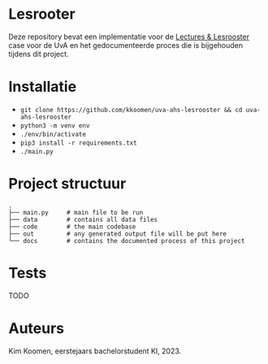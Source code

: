 # Lesrooter

Deze repository bevat een implementatie voor de
[Lectures & Lesrooster](https://ah.proglab.nl/cases/lectures-en-lesroosters)
case voor de UvA en het gedocumenteerde proces die is bijgehouden tijdens dit
project.

# Installatie
- `git clone https://github.com/kkoomen/uva-ahs-lesrooster && cd uva-ahs-lesrooster`
- `python3 -m venv env`
- `./env/bin/activate`
- `pip3 install -r requirements.txt`
- `./main.py`

# Project structuur

```
.
├── main.py     # main file to be run
├── data        # contains all data files
├── code        # the main codebase
├── out         # any generated output file will be put here
└── docs        # contains the documented process of this project
```

# Tests

TODO

# Auteurs

Kim Koomen, eerstejaars bachelorstudent KI, 2023.
